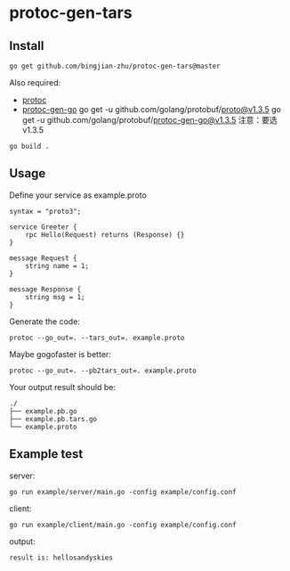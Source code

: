 # protoc-gen-tars


## Install

```
go get github.com/bingjian-zhu/protoc-gen-tars@master
```

Also required:

- [protoc](https://github.com/google/protobuf)
- [protoc-gen-go](https://github.com/golang/protobuf)
go get -u github.com/golang/protobuf/proto@v1.3.5
go get -u github.com/golang/protobuf/protoc-gen-go@v1.3.5
注意：要选v1.3.5
```
go build .
```

## Usage

Define your service as example.proto

```
syntax = "proto3";

service Greeter {
	rpc Hello(Request) returns (Response) {}
}

message Request {
	string name = 1;
}

message Response {
	string msg = 1;
}
```

Generate the code:

```
protoc --go_out=. --tars_out=. example.proto
```

Maybe gogofaster is better:

```
protoc --go_out=. --pb2tars_out=. example.proto
```

Your output result should be:

```
./
├── example.pb.go
├── example.pb.tars.go
└── example.proto
```

## Example test

server:
```
go run example/server/main.go -config example/config.conf
```

client:
```
go run example/client/main.go -config example/config.conf
```

output:
```
result is: hellosandyskies
```